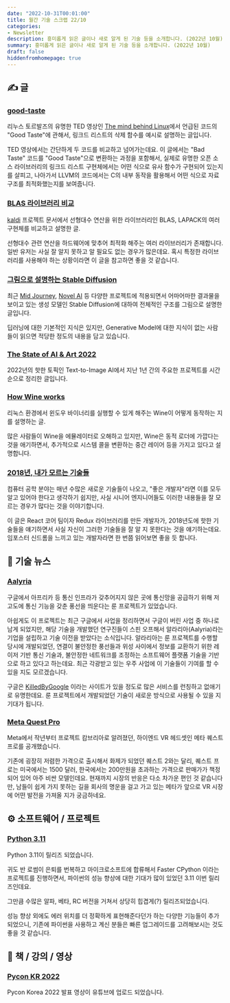 ```yaml
---
date: "2022-10-31T00:01:00"
title: 월간 기술 스크랩 22/10
categories:
- Newsletter
description: 흥미롭게 읽은 글이나 새로 알게 된 기술 등을 소개합니다. (2022년 10월)
summary: 흥미롭게 읽은 글이나 새로 알게 된 기술 등을 소개합니다. (2022년 10월)
draft: false
hiddenfromhomepage: true
---
```


## ✍️ 글

### [good-taste](https://felipec.github.io/good-taste/parts/1.html)

리누스 토르발즈의 유명한 TED 영상인 [The mind behind Linux](https://www.youtube.com/watch?v=o8NPllzkFhE&t=858s)에서
언급된 코드의 "Good Taste"에 관해서,
링크드 리스트의 삭제 함수를 예시로 설명하는 글입니다.

TED 영상에서는 간단하게 두 코드를 비교하고 넘어가는데요.
이 글에서는 "Bad Taste" 코드를 "Good Taste"으로 변환하는 과정을 포함해서,
실제로 유명한 오픈 소스 라이브러리의 링크드 리스트 구현체에서는 어떤 식으로 유사 함수가 구현되어 있는지를 살피고,
나아가서 LLVM의 코드에서는 C의 내부 동작을 활용해서 어떤 식으로 자료 구조를 최적화했는지를 보여줍니다.

### [BLAS 라이브러리 비교](https://kaldi-asr.org/doc/matrixwrap.html)

[kaldi](https://github.com/kaldi-asr/kaldi) 프로젝트 문서에서
선형대수 연산을 위한 라이브러리인 BLAS, LAPACK의 여러 구현체를 비교하고 설명한 글.

선형대수 관련 연산을 하드웨어에 맞추어 최적화 해주는 여러 라이브러리가 존재합니다.
일반 유저는 사실 잘 알지 못하고 알 필요도 없는 경우가 많은데요.
혹시 특정한 라이브러리를 사용해야 하는 상황이라면 이 글을 참고하면 좋을 것 같습니다.

### [그림으로 설명하는 Stable Diffusion](https://jalammar.github.io/illustrated-stable-diffusion/)

최근 [Mid Journey](http://midjourney.ai/), [Novel AI](https://novelai.net/) 등
다양한 프로젝트에 적용되면서 어마어마한 결과물을 보이고 있는 생성 모델인 Stable Diffusion에 대하여
전체적인 구조를 그림으로 설명한 글입니다.

딥러닝에 대한 기본적인 지식은 있지만, Generative Model에 대한 지식이 없는 사람들이
읽으면 적당한 정도의 내용을 담고 있습니다.

### [The State of AI & Art 2022](https://velog.io/@laeyoung/The-State-of-AI-Art-2022)

2022년의 핫한 토픽인 Text-to-Image AI에서
지난 1년 간의 주요한 프로젝트를 시간 순으로 정리한 글입니다.

### [How Wine works](https://werat.dev/blog/how-wine-works-101/)

리눅스 환경에서 윈도우 바이너리를 실행할 수 있게 해주는 Wine이 어떻게 동작하는 지를 설명하는 글.

많은 사람들이 Wine을 에뮬레이터로 오해하고 있지만, Wine은 동적 로더에 가깝다는 것을 애기하면서,
추가적으로 시스템 콜을 변환하는 중간 레이어 등을 가지고 있다고 설명합니다.

### [2018년, 내가 모르는 기술들](https://overreacted.io/ko/things-i-dont-know-as-of-2018/)

컴퓨터 공학 분야는 매년 수많은 새로운 기술들이 나오고,
"좋은 개발자"라면 이를 모두 알고 있어야 한다고 생각하기 쉽지만,
사실 시니어 엔지니어들도 이러한 내용들을 잘 모르는 경우가 많다는 것을 이야기합니다.

이 글은 React 코어 팀이자 Redux 라이브러리를 만든 개발자가,
2018년도에 핫한 기술들을 얘기하면서 사실 자신이 그러한 기술들을 잘
알 지 못한다는 것을 얘기하는데요.
임포스터 신드롬을 느끼고 있는 개발자라면 한 번쯤 읽어보면 좋을 듯 합니다.



<!-- ## 📌 북마크 -->

## 📰 기술 뉴스

### [Aalyria](https://www.tech42.co.kr/%ea%b5%ac%ea%b8%80-%eb%a3%ac-%ed%94%84%eb%a1%9c%ec%a0%9d%ed%8a%b8-%ec%9a%b0%ec%a3%bc-%ec%9d%b8%ed%84%b0%eb%84%b7%ec%9c%bc%eb%a1%9c-%ec%82%b4%ec%95%84%eb%82%98%eb%8b%a4-%e7%be%8e-%ec%9a%b0/)

구글에서 아프리카 등 통신 인프라가 갖추어지지 않은 곳에 통신망을 공급하기 위해
저고도에 통신 기능을 갖춘 풍선을 띄운다는 룬 프로젝트가 있었습니다.

아쉽게도 이 프로젝트는 최근 구글에서 사업을 정리하면서 구글이 버린 사업 중 하나로 남게 되었지만,
해당 기술을 개발했던 연구진들이 스핀 오프해서 알라리아(Aalyria)라는
기업을 설립하고 기술 이전을 받았다는 소식입니다.
알라리아는 룬 프로젝트를 수행할 당시에 개발되었던,
연결이 불안정한 풍선들과 위성 사이에서 정보를 교환하기 위한
레이저 기반 통신 기술과, 불안정한 네트워크를 조정하는 소프트웨어 플랫폼 기술을
기반으로 하고 있다고 하는데요.
최근 각광받고 있는 우주 사업에 이 기술들이 기여를 할 수 있을 지도 모르겠습니다.

구글은 [KilledByGoogle](https://killedbygoogle.com/) 이라는 사이트가 있을 정도로
많은 서비스를 런칭하고 없애기로 유명한데요.
룬 프로젝트에서 개발되었던 기술이 새로운 방식으로 사용될 수 있을 지 기대가 됩니다.

### [Meta Quest Pro](https://www.oculus.com/blog/meta-quest-pro-price-release-date/)

Meta에서 작년부터 프로젝트 캄브리아로 알려졌던, 하이엔드 VR 헤드셋인 메타 퀘스트 프로를 공개했습니다.

기존에 굉장히 저렴한 가격으로 출시해서 화제가 되었던 퀘스트 2와는 달리,
퀘스트 프로는 미국에서는 1500 달러, 한국에서는 200만원을 초과하는 가격으로
판매가가 책정되어 있어 아주 비싼 모델인데요.
현재까지 시장의 반응은 다소 차가운 편인 것 같습니다만,
남들이 쉽게 가지 못하는 길을 회사의 명운을 걸고 가고 있는
메타가 앞으로 VR 시장에 어떤 발전을 가져올 지가 궁금하네요.

## ⚙️ 소프트웨어 / 프로젝트

### [Python 3.11](https://discuss.python.org/t/python-3-11-0-final-is-now-available/20291)

Python 3.11이 릴리즈 되었습니다.

귀도 반 로썸이 은퇴를 번복하고 마이크로소프트에 합류해서 Faster CPython 이라는 프로젝트를
진행하면서, 파이썬의 성능 향상에 대한 기대가 많이 있었던 3.11 이번 릴리즈인데요.

그만큼 수많은 알파, 베타, RC 버전을 거쳐서 상당히 힙겹게(?) 릴리즈되었습니다.

성능 향상 외에도 에러 위치를 더 정확하게 표현해준다던가 하는 다양한 기능들이 추가되었으니,
기존에 파이썬을 사용하고 계신 분들은 빠른 업그레이드를 고려해보시는 것도 좋을 것 같습니다.

## 📙 책 / 강의 / 영상

### [Pycon KR 2022](https://m.youtube.com/watch?v=5NjMaxYQuIc&list=PLZPhyNeJvHRnlqQwMj-WNlrsac7yTiVhk)

Pycon Korea 2022 발표 영상이 유튜브에 업로드 되었습니다.